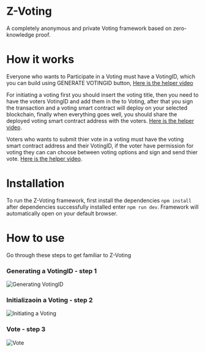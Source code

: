 # Z-Voting
A completely anonymous and private Voting framework based on zero-knowledge proof.

# How it works
Everyone who wants to Participate in a Voting must have a VotingID, which you can build using GENERATE VOTINGID button, [Here is the helper video](https://github.com/AMIRKHANEF/ZK-Gasless-Voting#generating-votingid)

For initiating a voting first you should insert the voting title, then you need to have the voters VotingID and add them in the to Voting, after that you sign the transaction and a voting smart contract will deploy on your selected blockchain, finally when everything goes well, you should share the deployed voting smart contract address with the voters. [Here is the helper video](https://github.com/AMIRKHANEF/ZK-Gasless-Voting#initiating-a-voting).

Voters who wants to submit thier vote in a voting must have the voting smart contract address and their VotingID, if the voter have permission for voting they can can choose between voting options and sign and send thier vote. [Here is the helper video](https://github.com/AMIRKHANEF/ZK-Gasless-Voting#vote).

# Installation
To run the Z-Voting framework, first install the dependencies `npm install` after dependencies successfully installed enter `npm run dev`.
Framework will automatically open on your default browser.

# How to use
Go through these steps to get familiar to Z-Voting
### Generating a VotingID - step 1
![Generating VotingID](https://github.com/AMIRKHANEF/ZK-Gasless-Voting/blob/751fabdf7d9d1fa1fc620c39cc69d23247d9eab7/gifs/generateVotingID.gif)

### Initializaoin a Voting - step 2
![Initiating a Voting](https://github.com/AMIRKHANEF/ZK-Gasless-Voting/blob/3a2f5ff58762035f6f7a0346dabe1eed7197d94c/gifs/InitiateVoting.gif)

### Vote - step 3
![Vote](https://github.com/AMIRKHANEF/ZK-Gasless-Voting/blob/751fabdf7d9d1fa1fc620c39cc69d23247d9eab7/gifs/Vote.gif)
